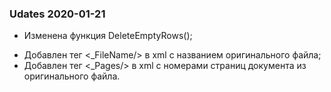 ﻿### Udates 2020-01-21

+ Изменена функция DeleteEmptyRows();
 - Добавлен тег <_FileName/> в xml с названием оригинального файла;
 - Добавлен тег <_Pages/> в xml с номерами страниц документа из оригинального файла.
